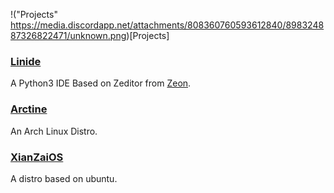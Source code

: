 !("Projects" https://media.discordapp.net/attachments/808360760593612840/898324887326822471/unknown.png)[Projects]
### [Linide](https://github.com/Lintine/Linide)
A Python3 IDE Based on Zeditor from [Zeon](https://zeon.dev/).
### [Arctine](https://lintine.github.io/arctine-docs/)
An Arch Linux Distro.
### [XianZaiOS](https://lintine.github.io/XianZaiOS/)
A distro based on ubuntu.
